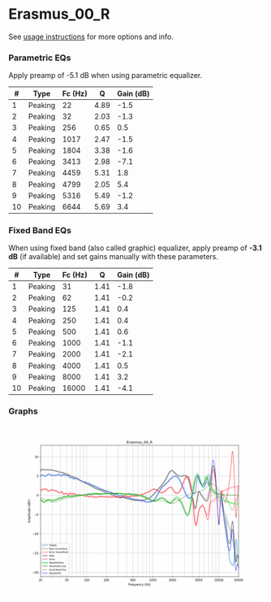 # Erasmus_00_R
See [usage instructions](https://github.com/jaakkopasanen/AutoEq#usage) for more options and info.

### Parametric EQs
Apply preamp of -5.1 dB when using parametric equalizer.

|   # | Type    |   Fc (Hz) |    Q |   Gain (dB) |
|-----|---------|-----------|------|-------------|
|   1 | Peaking |        22 | 4.89 |        -1.5 |
|   2 | Peaking |        32 | 2.03 |        -1.3 |
|   3 | Peaking |       256 | 0.65 |         0.5 |
|   4 | Peaking |      1017 | 2.47 |        -1.5 |
|   5 | Peaking |      1804 | 3.38 |        -1.6 |
|   6 | Peaking |      3413 | 2.98 |        -7.1 |
|   7 | Peaking |      4459 | 5.31 |         1.8 |
|   8 | Peaking |      4799 | 2.05 |         5.4 |
|   9 | Peaking |      5316 | 5.49 |        -1.2 |
|  10 | Peaking |      6644 | 5.69 |         3.4 |

### Fixed Band EQs
When using fixed band (also called graphic) equalizer, apply preamp of **-3.1 dB** (if available) and set gains manually with these parameters.

|   # | Type    |   Fc (Hz) |    Q |   Gain (dB) |
|-----|---------|-----------|------|-------------|
|   1 | Peaking |        31 | 1.41 |        -1.8 |
|   2 | Peaking |        62 | 1.41 |        -0.2 |
|   3 | Peaking |       125 | 1.41 |         0.4 |
|   4 | Peaking |       250 | 1.41 |         0.4 |
|   5 | Peaking |       500 | 1.41 |         0.6 |
|   6 | Peaking |      1000 | 1.41 |        -1.1 |
|   7 | Peaking |      2000 | 1.41 |        -2.1 |
|   8 | Peaking |      4000 | 1.41 |         0.5 |
|   9 | Peaking |      8000 | 1.41 |         3.2 |
|  10 | Peaking |     16000 | 1.41 |        -4.1 |

### Graphs
![](./Erasmus_00_R.png)
